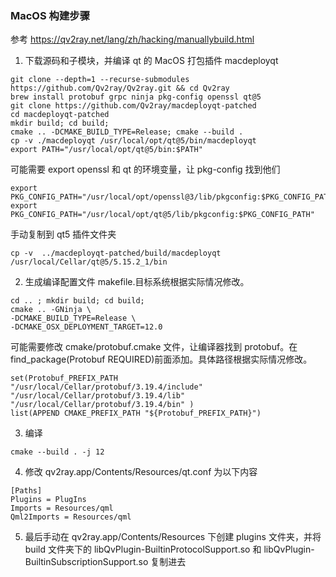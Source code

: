 ### MacOS 构建步骤

参考 https://qv2ray.net/lang/zh/hacking/manuallybuild.html

1. 下载源码和子模块，并编译 qt 的 MacOS 打包插件 macdeployqt

```
git clone --depth=1 --recurse-submodules https://github.com/Qv2ray/Qv2ray.git && cd Qv2ray
brew install protobuf grpc ninja pkg-config openssl qt@5
git clone https://github.com/Qv2ray/macdeployqt-patched
cd macdeployqt-patched
mkdir build; cd build;
cmake .. -DCMAKE_BUILD_TYPE=Release; cmake --build .
cp -v ./macdeployqt /usr/local/opt/qt@5/bin/macdeployqt
export PATH="/usr/local/opt/qt@5/bin:$PATH"
```

可能需要 export openssl 和 qt 的环境变量，让 pkg-config 找到他们

```
export PKG_CONFIG_PATH="/usr/local/opt/openssl@3/lib/pkgconfig:$PKG_CONFIG_PATH"
export PKG_CONFIG_PATH="/usr/local/opt/qt@5/lib/pkgconfig:$PKG_CONFIG_PATH"
```

手动复制到 qt5 插件文件夹

```
cp -v  ../macdeployqt-patched/build/macdeployqt /usr/local/Cellar/qt@5/5.15.2_1/bin
```

2. 生成编译配置文件 makefile.目标系统根据实际情况修改。

```
cd .. ; mkdir build; cd build;
cmake .. -GNinja \
-DCMAKE_BUILD_TYPE=Release \
-DCMAKE_OSX_DEPLOYMENT_TARGET=12.0

```

可能需要修改 cmake/protobuf.cmake 文件，让编译器找到 protobuf。在 find_package(Protobuf REQUIRED)前面添加。具体路径根据实际情况修改。

```
set(Protobuf_PREFIX_PATH
"/usr/local/Cellar/protobuf/3.19.4/include"
"/usr/local/Cellar/protobuf/3.19.4/lib"
"/usr/local/Cellar/protobuf/3.19.4/bin" )
list(APPEND CMAKE_PREFIX_PATH "${Protobuf_PREFIX_PATH}")
```

3. 编译

```
cmake --build . -j 12
```

4. 修改 qv2ray.app/Contents/Resources/qt.conf 为以下内容

```
[Paths]
Plugins = PlugIns
Imports = Resources/qml
Qml2Imports = Resources/qml

```

5. 最后手动在 qv2ray.app/Contents/Resources 下创建 plugins 文件夹，并将 build 文件夹下的 libQvPlugin-BuiltinProtocolSupport.so 和 libQvPlugin-BuiltinSubscriptionSupport.so 复制进去
